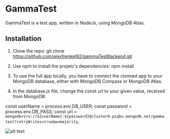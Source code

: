 # GammaTest

GammaTest is a test app, written in NodeJs, using MongoDB Atlas.

## Installation

1. Clone the repo: git clone https://github.com/alexfrenkel92/gammaTestBackend.git

2. Use npm to install the projetc's dependencies: npm install

3. To use the full app locally, you have to connect the clonned app to your MongoDB database, either with MongoDB Compass or MongoDB Atlas.

4. In the database.js file, change the const url to your given value, received from MongoDB:

const userName = process.env.DB_USER;
const password = process.env.DB_PASS;
const url = `mongodb+srv://${userName}:${password}@cluster0.psqbu.mongodb.net/gammatest?retryWrites=true&w=majority`;

![alt text](https://ibb.co/tPtffFt)
